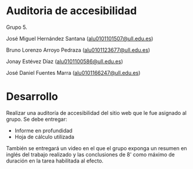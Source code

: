 # **Auditoria de accesibilidad** 

Grupo 5.

José Miguel Hernández Santana
(alu0101101507@ull.edu.es)

Bruno Lorenzo Arroyo Pedraza
(alu0101123677@ull.edu.es)

Jonay Estévez Díaz
(alu0101100586@ull.edu.es)

José Daniel Fuentes Marra
(alu0101166247@ull.edu.es)

# Desarrollo

Realizar una auditoría de accesibilidad del sitio web que le fue asignado al grupo. Se debe entregar:

* Informe en profundidad
* Hoja de cálculo utilizada

También se entregará un video en el que el grupo exponga un resumen en inglés del trabajo realizado y las conclusiones de 8' como máximo de duración en la tarea habilitada al efecto.
